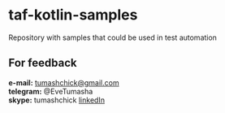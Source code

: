 # taf-kotlin-samples
Repository with samples that could be used in test automation

## For feedback
**e-mail:** tumashchick@gmail.com  
**telegram:** @EveTumasha  
**skype:** tumashchick
[linkedIn](https://www.linkedin.com/in/tumashchick-yauhen/)

